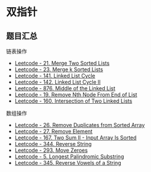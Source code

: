 # 双指针

## 题目汇总

链表操作

- [Leetcode - 21. Merge Two Sorted Lists](/leetcode/21-merge-two-sorted-lists/index.md)
- [Leetcode - 23. Merge k Sorted Lists](/leetcode/23-merge-k-sorted-lists/index.md)
- [Leetcode - 141. Linked List Cycle](/leetcode/141-linked-list-cycle/index.md)
- [Leetcode - 142. Linked List Cycle II](/leetcode/142-linked-list-cycle-ii/index.md)
- [Leetcode - 876. Middle of the Linked List](/leetcode/876-middle-of-the-linked-list/index.md)
- [Leetcode - 19. Remove Nth Node From End of List](/leetcode/19-remove-nth-node-from-end-of-list/index.md)
- [Leetcode - 160. Intersection of Two Linked Lists](/leetcode/160-intersection-of-two-linked-lists/index.md)

数组操作

- [Leetcode - 26. Remove Duplicates from Sorted Array](/leetcode/26-remove-duplicates-from-sorted-array/index.md)
- [Leetcode - 27. Remove Element](/leetcode/27-remove-element/index.md)
- [Leetcode - 167. Two Sum II - Input Array Is Sorted](/leetcode/167-two-sum-ii-input-array-is-sorted/index.md)
- [Leetcode - 344. Reverse String](/leetcode/344-reverse-string/index.md)
- [Leetcode - 293. Move Zeroes](/leetcode/283-move-zeroes/index.md)
- [Leetcode - 5. Longest Palindromic Substring](/leetcode/5-longest-palindromic-substring/index.md)
- [Leetcode - 345. Reverse Vowels of a String](/leetcode/345-reverse-vowels-of-a-string/index.md)

